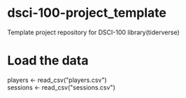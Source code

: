 # dsci-100-project_template
Template project repository for DSCI-100
library(tiderverse)

# Load the data
players <- read_csv("players.csv")  
sessions <- read_csv("sessions.csv") 
